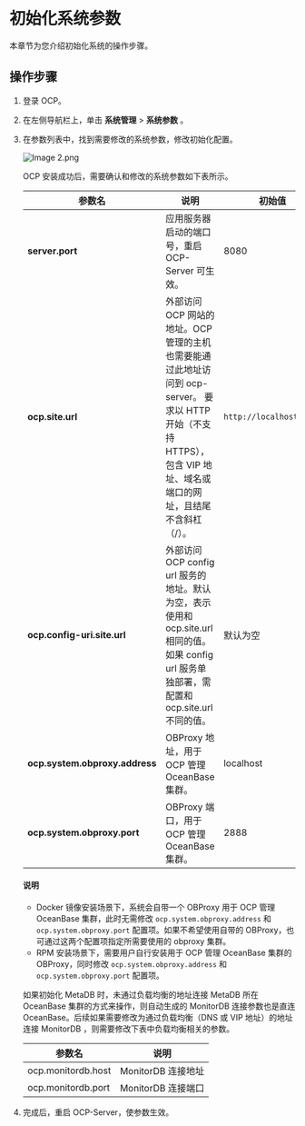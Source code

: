 # 初始化系统参数

本章节为您介绍初始化系统的操作步骤。

## 操作步骤

1. 登录 OCP。

2. 在左侧导航栏上，单击 **系统管理** \> **系统参数** 。

3. 在参数列表中，找到需要修改的系统参数，修改初始化配置。

   ![Image 2.png](https://obbusiness-private.oss-cn-shanghai.aliyuncs.com/doc/img/ocp/401/%E7%B3%BB%E7%BB%9F%E5%8F%82%E6%95%B0%E5%88%97%E8%A1%A81.png)

   OCP 安装成功后，需要确认和修改的系统参数如下表所示。

   |                 **参数名**                  |                                                         **说明**                                                         |        **初始值**        |
   |------------------------------------------|------------------------------------------------------------------------------------------------------------------------|-----------------------|
   | **server.port**                          | 应用服务器启动的端口号，重启 OCP-Server 可生效。                                                                                         | 8080                  |
   | **ocp.site.url**                         | 外部访问 OCP 网站的地址。OCP 管理的主机也需要能通过此地址访问到 ocp-server。 要求以 HTTP 开始（不支持 HTTPS），包含 VIP 地址、域名或端口的网址，且结尾不含斜杠（/）。 | `http://localhost:8080` |
   | **ocp.config-uri.site.url**              | 外部访问 OCP config url 服务的地址。默认为空，表示使用和 ocp.site.url 相同的值。 如果 config url 服务单独部署，需配置和 ocp.site.url 不同的值。   | 默认为空                  |
   | **ocp.system.obproxy.address**           | OBProxy 地址，用于 OCP 管理 OceanBase 集群。                                                                                            | localhost             |
   | **ocp.system.obproxy.port**              | OBProxy 端口，用于 OCP 管理 OceanBase 集群。                                                                                            | 2888                  |

   <main id="notice" type='explain'>
    <h4>说明</h4>
    <ul>
    <li>Docker 镜像安装场景下，系统会自带一个 OBProxy 用于 OCP 管理 OceanBase 集群，此时无需修改 <code>ocp.system.obproxy.address</code> 和 <code>ocp.system.obproxy.port</code> 配置项。如果不希望使用自带的 OBProxy，也可通过这两个配置项指定所需要使用的 obproxy 集群。</li>
    <li>RPM 安装场景下，需要用户自行安装用于 OCP 管理 OceanBase 集群的 OBProxy，同时修改 <code>ocp.system.obproxy.address</code> 和 <code>ocp.system.obproxy.port</code> 配置项。</li>
    </ul>
   </main>

   如果初始化 MetaDB 时，未通过负载均衡的地址连接 MetaDB 所在 OceanBase 集群的方式来操作，则自动生成的 MonitorDB 连接参数也是直连 OceanBase。后续如果需要修改为通过负载均衡（DNS 或 VIP 地址）的地址连接 MonitorDB ，则需要修改下表中负载均衡相关的参数。

   |      **参数名**       |     **说明**     |
   |--------------------|----------------|
   | ocp.monitordb.host | MonitorDB 连接地址 |
   | ocp.monitordb.port | MonitorDB 连接端口 |

4. 完成后，重启 OCP-Server，使参数生效。
